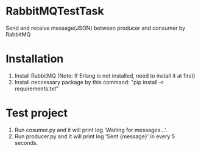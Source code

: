 # RabbitMQTestTask
Send and receive message(JSON) between producer and consumer by RabbitMQ

# Installation
1. Install RabbitMQ (Note: If Erlang is not installed, need to install it at first)
2. Install neccessary package by this command: "pip install -r requirements.txt"

# Test project
1. Run cosumer.py and it will print log 'Waiting for messages...'.
2. Run producer.py and it will print log 'Sent {message}' in every 5 seconds.